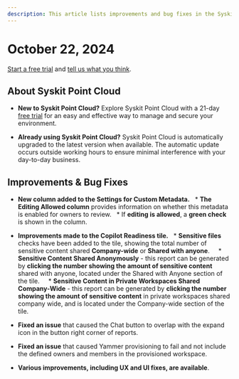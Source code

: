 ```yaml
---
description: This article lists improvements and bug fixes in the Syskit Point Cloud version 2024.5.67.1
---
```


# October 22, 2024

[Start a free trial](https://www.syskit.com/products/point/free-trial/) and [tell us what you think](https://www.syskit.com/company/contact-us/).

## About Syskit Point Cloud

* **New to Syskit Point Cloud?** Explore Syskit Point Cloud with a 21-day [free trial](https://www.syskit.com/products/point/free-trial/) for an easy and effective way to manage and secure your environment.

* **Already using Syskit Point Cloud?** Syskit Point Cloud is automatically upgraded to the latest version when available. The automatic update occurs outside working hours to ensure minimal interference with your day-to-day business.

## Improvements & Bug Fixes

* **New column added to the Settings for Custom Metadata.**
  * **The Editing Allowed column** provides information on whether this metadata is enabled for owners to review. 
  * If **editing is allowed**, a **green check** is shown in the column. 

* **Improvements made to the Copilot Readiness tile.**
  * **Sensitive files** checks have been added to the tile, showing the total number of sensitive content shared **Company-wide** or **Shared with anyone**. 
    * **Sensitive Content Shared Anonymously** - this report can be generated by **clicking the number showing the amount of sensitive content** shared with anyone, located under the Shared with Anyone section of the tile.
    * **Sensitive Content in Private Workspaces Shared Company-Wide** - this report can be generated by **clicking the number showing the amount of sensitive content** in private workspaces shared company wide, and is located under the Company-wide section of the tile.

* **Fixed an issue** that caused the Chat button to overlap with the expand icon in the button right corner of reports.

* **Fixed an issue** that caused Yammer provisioning to fail and not include the defined owners and members in the provisioned workspace. 

* **Various improvements, including UX and UI fixes, are available**.